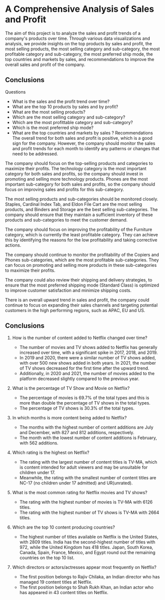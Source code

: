 # A Comprehensive Analysis of Sales and Profit

The aim of this project is to analyze the sales and profit trends of a company's products over time. Through various data visualizations and analysis, we provide insights on the top products by sales and profit, the most selling products, the most selling category and sub-category, the most profitable category and sub-category, the most preferred ship mode, the top countries and markets by sales, and recommendations to improve the overall sales and profit of the company.





## Conclusions
Questions
* What is the sales and the profit trend over time?
* What are the top 10 products by sales and by profit?
* What are the most selling products?
* Which are the most selling category and sub-category?
* Which are the most profittable category and sub-category?
* Which is the most preferred ship mode?
* What are the top countries and markets by sales ?
Recommendations
The overall trend for both sales and profit is positive, which is a good sign for the company. However, the company should monitor the sales and profit trends for each month to identify any patterns or changes that need to be addressed.

The company should focus on the top-selling products and categories to maximize their profits. The technology category is the most important category for both sales and profits, so the company should invest in promoting and selling more technology products. Phones are the most important sub-category for both sales and profits, so the company should focus on improving sales and profits for this sub-category.

The most selling products and sub-categories should be monitored closely. Staples, Cardinal Index Tab, and Eldon File Cart are the most selling products, and Binders and Storage are the best selling sub-categories. The company should ensure that they maintain a sufficient inventory of these products and sub-categories to meet the customer demand.

The company should focus on improving the profitability of the Furniture category, which is currently the least profitable category. They can achieve this by identifying the reasons for the low profitability and taking corrective actions.

The company should continue to monitor the profitability of the Copiers and Phones sub-categories, which are the most profitable sub-categories. They can focus on promoting and selling more products in these sub-categories to maximize their profits.

The company could also review their shipping and delivery strategies, to ensure that the most preferred shipping mode (Standard Class) is optimized to improve customer satisfaction and minimize shipping costs.

There is an overall upward trend in sales and profit, the company could continue to focus on expanding their sales channels and targeting potential customers in the high performing regions, such as APAC, EU and US.

## Conclusions

1. How is the number of content added to Netflix changed over time?
   - The number of movies and TV shows added to Netflix has generally increased over time, with a significant spike in 2017, 2018, and 2019.
   - In 2019 and 2020, there were a similar number of TV shows added, with over 500 new shows added in both years. In 2021, the number of TV shows decreased for the first time after the upward trend.
   - Additionally, in 2020 and 2021, the number of movies added to the platform decreased slightly compared to the previous year.

2. What is the percentage of TV Show and Movie on Netflix?
   - The percentage of movies is 69.7% of the total types and this is more than double the percentage of TV shows in the total types.
   - The percentage of TV shows is 30.3% of the total types.

3. In which months is more content being added to Netflix?
   - The months with the highest number of content additions are July and December, with 827 and 812 additions, respectively.
   - The month with the lowest number of content additions is February, with 562 additions.

4. Which rating is the highest on Netflix?
   - The rating with the largest number of content titles is TV-MA, which is content intended for adult viewers and may be unsuitable for children under 17.
   - Meanwhile, the rating with the smallest number of content titles are NC-17 (no children under 17 admitted) and UR(unrated).

5. What is the most common rating for Netflix movies and TV shows?
   - The rating with the highest number of movies is TV-MA with 6126 titles.
   - The rating with the highest number of TV shows is TV-MA with 2664 titles.

6. Which are the top 10 content producing countries?
   - The highest number of titles available on Netflix is the United States, with 2809 titles. India has the second-highest number of titles with 972, while the United Kingdom has 418 titles. Japan, South Korea, Canada, Spain, France, Mexico, and Egypt round out the remaining countries on the top 10 list.

7. Which directors or actors/actresses appear most frequently on Netflix?
   - The first position belongs to Rajiv Chilaka, an Indian director who has managed 19 content titles at Netflix.
   - The first position belongs to Shah Rukh Khan, an Indian actor who has appeared in 43 content titles on Netflix.


 















